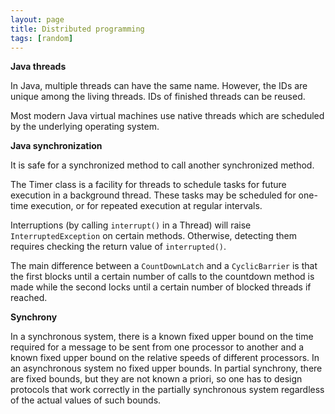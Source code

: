 ```yaml
---
layout: page
title: Distributed programming
tags: [random]
---
```


**Java threads**

In Java, multiple threads can have the same name. However, the IDs are unique
among the living threads. IDs of finished threads can be reused.

Most modern Java virtual machines use native threads which are scheduled by the
underlying operating system.

**Java synchronization**

It is safe for a synchronized method to call another synchronized method.

The Timer class is a facility for threads to schedule tasks for future
execution in a background thread. These tasks may be scheduled for one-time
execution, or for repeated execution at regular intervals.

Interruptions (by calling `interrupt()` in a Thread) will raise
`InterruptedException` on certain methods. Otherwise, detecting them requires
checking the return value of `interrupted()`.

The main difference between a `CountDownLatch` and a `CyclicBarrier` is that
the first blocks until a certain number of calls to the countdown method is
made while the second locks until a certain number of blocked threads if
reached.

**Synchrony**

In a synchronous system, there is a known fixed upper bound on the time
required for a message to be sent from one processor to another and a known
fixed upper bound on the relative speeds of different processors. In an
asynchronous system no fixed upper bounds. In partial synchrony, there are
fixed bounds, but they are not known a priori, so one has to design protocols
that work correctly in the partially synchronous system regardless of the
actual values of such bounds.
